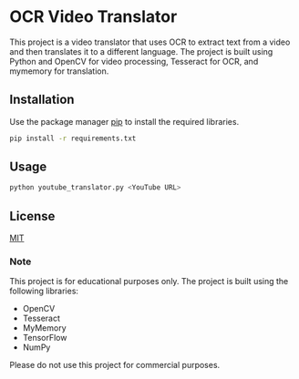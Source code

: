 # OCR Video Translator

This project is a video translator that uses OCR to extract text from a video and then translates it to a different language. The project is built using Python and OpenCV for video processing, Tesseract for OCR, and mymemory for translation.

## Installation

Use the package manager [pip](https://pip.pypa.io/en/stable/) to install the required libraries.

```bash
pip install -r requirements.txt
```

## Usage

```python
python youtube_translator.py <YouTube URL>
```

## License

[MIT](https://choosealicense.com/licenses/mit/)

### Note

This project is for educational purposes only. The project is built using the following libraries:

- OpenCV
- Tesseract
- MyMemory
- TensorFlow
- NumPy

Please do not use this project for commercial purposes.

